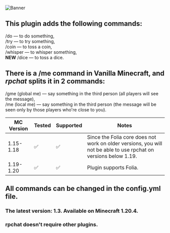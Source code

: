 ![Banner](https://media.discordapp.net/attachments/1052589926119641098/1223316523289018438/image.png?ex=6619694b&is=6606f44b&hm=f0601a87513f374c7acacc6ecee9160b4ffe08d5d04d38335fdd0222463f859a&=&format=webp&quality=lossless&width=1366&height=663)
## This plugin adds the following commands:
/do — to do something,\
/try — to try something,\
/coin — to toss a coin,\
/whisper — to whisper something,\
**NEW** /dice — to toss a dice.

## There is a /me command in Vanilla Minecraft, and _rpchat_ splits it in 2 commands:
/gme (global me) — say something in the third person (all players will see the message),\
/me (local me) — say something in the third person (the message will be seen only by those players who're close to you).

| MC Version | Tested | Supported | Notes                                                           |
| ---------- | ------ | --------- | --------------------------------------------------------------- |
| 1.15-1.18   | :white_check_mark:    | :white_check_mark:      | Since the Folia core does not work on older versions, you will not be able to use rpchat on versions below 1.19. |
| 1.19-1.20  | :white_check_mark:    | :white_check_mark:       | Plugin supports Folia. |

## All commands can be changed in the config.yml file.
### The latest version: 1.3. Available on Minecraft 1.20.4. 
### rpchat doesn't require other plugins.
